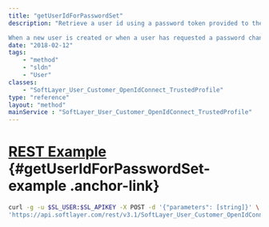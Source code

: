 ```yaml
---
title: "getUserIdForPasswordSet"
description: "Retrieve a user id using a password token provided to the user in an email generated by the SoftLayer_User_Customer::initiatePortalPasswordChange request. Password recovery keys are valid for 24 hours after they're generated. 

When a new user is created or when a user has requested a password change using initiatePortalPasswordChange, they will have received an email that contains a url with a token.  That token is used as the parameter for getUserIdForPasswordSet.  Once the user id is known, then the SoftLayer_User_Customer object can be retrieved which is necessary to complete the process to set or reset a user's password. "
date: "2018-02-12"
tags:
    - "method"
    - "sldn"
    - "User"
classes:
    - "SoftLayer_User_Customer_OpenIdConnect_TrustedProfile"
type: "reference"
layout: "method"
mainService : "SoftLayer_User_Customer_OpenIdConnect_TrustedProfile"
---
```


# [REST Example](#getUserIdForPasswordSet-example) <a href="/article/rest/"><i class="fas fa-question"></i></a> {#getUserIdForPasswordSet-example .anchor-link} 
```bash
curl -g -u $SL_USER:$SL_APIKEY -X POST -d '{"parameters": [string]}' \
'https://api.softlayer.com/rest/v3.1/SoftLayer_User_Customer_OpenIdConnect_TrustedProfile/getUserIdForPasswordSet'
```
